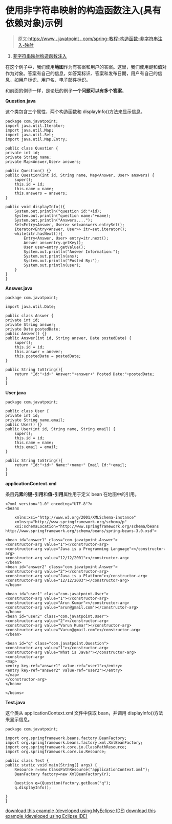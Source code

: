 # 使用非字符串映射的构造函数注入(具有依赖对象)示例

> 原文:[https://www . javatpoint . com/spring-教程-构造函数-非字符串注入-映射](https://www.javatpoint.com/spring-tutorial-constructor-injection-with-non-string-map)

1.  [非字符串映射构造函数注入](#)

在这个例子中，我们使用**地图**作为有答案和用户的答案。这里，我们使用键和值对作为对象。答案有自己的信息，如答案标识、答案和发布日期，用户有自己的信息，如用户标识、用户名、电子邮件标识。

和前面的例子一样，是论坛的例子**一个问题可以有多个答案**。

**Question.java**

这个类包含三个属性，两个构造函数和 displayInfo()方法来显示信息。

```
package com.javatpoint;
import java.util.Iterator;
import java.util.Map;
import java.util.Set;
import java.util.Map.Entry;

public class Question {
private int id;
private String name;
private Map<Answer,User> answers;

public Question() {}
public Question(int id, String name, Map<Answer, User> answers) {
	super();
	this.id = id;
	this.name = name;
	this.answers = answers;
}

public void displayInfo(){
	System.out.println("question id:"+id);
	System.out.println("question name:"+name);
	System.out.println("Answers....");
	Set<Entry<Answer, User>> set=answers.entrySet();
	Iterator<Entry<Answer, User>> itr=set.iterator();
	while(itr.hasNext()){
		Entry<Answer, User> entry=itr.next();
		Answer ans=entry.getKey();
		User user=entry.getValue();
		System.out.println("Answer Information:");
		System.out.println(ans);
		System.out.println("Posted By:");
		System.out.println(user);
	}
}
}

```

**Answer.java**

```
package com.javatpoint;

import java.util.Date;

public class Answer {
private int id;
private String answer;
private Date postedDate;
public Answer() {}
public Answer(int id, String answer, Date postedDate) {
	super();
	this.id = id;
	this.answer = answer;
	this.postedDate = postedDate;
}

public String toString(){
	return "Id:"+id+" Answer:"+answer+" Posted Date:"+postedDate;
}
}

```

**User.java**

```
package com.javatpoint;

public class User {
private int id;
private String name,email;
public User() {}
public User(int id, String name, String email) {
	super();
	this.id = id;
	this.name = name;
	this.email = email;
}

public String toString(){
	return "Id:"+id+" Name:"+name+" Email Id:"+email;
}
}

```

**applicationContext.xml**

条目**元素**的**键-引用**和**值-引用**属性用于定义 bean 在地图中的引用。

```
<?xml version="1.0" encoding="UTF-8"?>
<beans

	xmlns:xsi="http://www.w3.org/2001/XMLSchema-instance"
	xmlns:p="http://www.springframework.org/schema/p"
	xsi:schemaLocation="http://www.springframework.org/schema/beans 
http://www.springframework.org/schema/beans/spring-beans-3.0.xsd">

<bean id="answer1" class="com.javatpoint.Answer">
<constructor-arg value="1"></constructor-arg>
<constructor-arg value="Java is a Programming Language"></constructor-arg>
<constructor-arg value="12/12/2001"></constructor-arg>
</bean>
<bean id="answer2" class="com.javatpoint.Answer">
<constructor-arg value="2"></constructor-arg>
<constructor-arg value="Java is a Platform"></constructor-arg>
<constructor-arg value="12/12/2003"></constructor-arg>
</bean>

<bean id="user1" class="com.javatpoint.User">
<constructor-arg value="1"></constructor-arg>
<constructor-arg value="Arun Kumar"></constructor-arg>
<constructor-arg value="arun@gmail.com"></constructor-arg>
</bean>
<bean id="user2" class="com.javatpoint.User">
<constructor-arg value="2"></constructor-arg>
<constructor-arg value="Varun Kumar"></constructor-arg>
<constructor-arg value="Varun@gmail.com"></constructor-arg>
</bean>

<bean id="q" class="com.javatpoint.Question">
<constructor-arg value="1"></constructor-arg>
<constructor-arg value="What is Java?"></constructor-arg>
<constructor-arg>
<map>
<entry key-ref="answer1" value-ref="user1"></entry>
<entry key-ref="answer2" value-ref="user2"></entry>
</map>
</constructor-arg>
</bean>

</beans>

```

**Test.java**

这个类从 applicationContext.xml 文件中获取 bean，并调用 displayInfo()方法来显示信息。

```
package com.javatpoint;

import org.springframework.beans.factory.BeanFactory;
import org.springframework.beans.factory.xml.XmlBeanFactory;
import org.springframework.core.io.ClassPathResource;
import org.springframework.core.io.Resource;

public class Test {
public static void main(String[] args) {
	Resource r=new ClassPathResource("applicationContext.xml");
	BeanFactory factory=new XmlBeanFactory(r);

	Question q=(Question)factory.getBean("q");
	q.displayInfo();

}
}

```

[download this example (developed using MyEclipse IDE)](https://static.javatpoint.com/src/sp/ci6.zip)
[download this example (developed using Eclipse IDE)](https://static.javatpoint.com/src/sp/eclipse/ci6.zip)